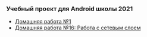 ### Учебный проект для Android школы 2021

* [Домашняя работа №1][hw01]
* [Домашняя работа №16: Работа с сетевым слоем][hw16]

[hw01]:./hw01
[hw16]:./hw16
